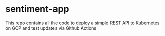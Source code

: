 # sentiment-app

This repo contains all the code to deploy a simple REST API to Kubernetes on GCP and test updates via Github Actions
